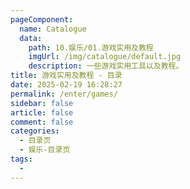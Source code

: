 ```yaml
---
pageComponent:
  name: Catalogue
  data:
    path: 10.娱乐/01.游戏实用及教程
    imgUrl: /img/catalogue/default.jpg
    description: 一些游戏实用工具以及教程。
title: 游戏实用及教程 - 目录
date: 2025-02-19 16:28:27
permalink: /enter/games/
sidebar: false
article: false
comment: false
categories:
  - 目录页
  - 娱乐-目录页
tags:
  - 
---
```

